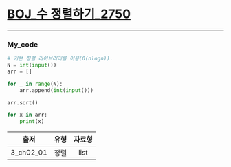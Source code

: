 # [BOJ_수 정렬하기_2750](https://www.acmicpc.net/problem/2750)
***
### My_code
```python
# 기본 정렬 라이브러리를 이용(O(nlogn)).
N = int(input())
arr = []

for _ in range(N):
    arr.append(int(input()))

arr.sort()

for x in arr:
    print(x)
```

|출저|유형|자료형|
|:---:|:---:|:---:|
|3_ch02_01|정렬|list|
